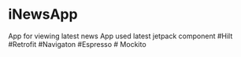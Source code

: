 # iNewsApp
App for viewing latest news
App used latest jetpack component #Hilt #Retrofit #Navigaton #Espresso # Mockito
